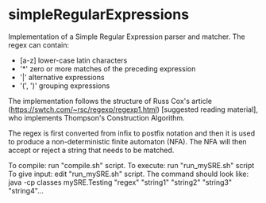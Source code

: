 # simpleRegularExpressions

Implementation of a Simple Regular Expression parser and matcher.
The regex can contain:
- [a-z] lower-case latin characters
- '*' zero or more matches of the preceding expression
- '|' alternative expressions
- '(', ')' grouping expressions

The implementation follows the structure of Russ Cox's article (https://swtch.com/~rsc/regexp/regexp1.html) [suggested reading material], who implements Thompson's Construction Algorithm.

The regex is first converted from infix to postfix notation and then it is used to produce a non-deterministic finite automaton (NFA). The NFA will then accept or reject a string that needs to be matched.


To compile: run "compile.sh" script.
To execute: run "run_mySRE.sh" script
To give input: edit "run_mySRE.sh" script. The command should look like: 
      java -cp classes mySRE.Testing "regex" "string1" "string2" "string3" "string4"...
